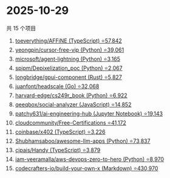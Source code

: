 # 2025-10-29

共 15 个项目

<!-- BEGIN GITHUB -->
<!-- 最后更新时间 2025-10-29 14:15:23 +0800 -->
1. [toeverything/AFFiNE (TypeScript) ⭐57,842](https://github.com/toeverything/AFFiNE)
1. [yeongpin/cursor-free-vip (Python) ⭐39,061](https://github.com/yeongpin/cursor-free-vip)
1. [microsoft/agent-lightning (Python) ⭐3,165](https://github.com/microsoft/agent-lightning)
1. [spipm/Depixelization_poc (Python) ⭐2,067](https://github.com/spipm/Depixelization_poc)
1. [longbridge/gpui-component (Rust) ⭐5,827](https://github.com/longbridge/gpui-component)
1. [juanfont/headscale (Go) ⭐32,068](https://github.com/juanfont/headscale)
1. [harvard-edge/cs249r_book (Python) ⭐6,922](https://github.com/harvard-edge/cs249r_book)
1. [qeeqbox/social-analyzer (JavaScript) ⭐14,852](https://github.com/qeeqbox/social-analyzer)
1. [patchy631/ai-engineering-hub (Jupyter Notebook) ⭐19,143](https://github.com/patchy631/ai-engineering-hub)
1. [cloudcommunity/Free-Certifications ⭐41,172](https://github.com/cloudcommunity/Free-Certifications)
1. [coinbase/x402 (TypeScript) ⭐3,226](https://github.com/coinbase/x402)
1. [Shubhamsaboo/awesome-llm-apps (Python) ⭐73,837](https://github.com/Shubhamsaboo/awesome-llm-apps)
1. [cjpais/Handy (TypeScript) ⭐3,879](https://github.com/cjpais/Handy)
1. [iam-veeramalla/aws-devops-zero-to-hero (Python) ⭐8,970](https://github.com/iam-veeramalla/aws-devops-zero-to-hero)
1. [codecrafters-io/build-your-own-x (Markdown) ⭐430,970](https://github.com/codecrafters-io/build-your-own-x)
<!-- END GITHUB -->